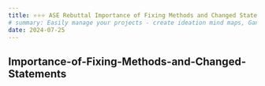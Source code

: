 ```yaml
---
title: ⭐⭐⭐ ASE Rebuttal Importance of Fixing Methods and Changed Statements
# summary: Easily manage your projects - create ideation mind maps, Gantt charts, todo lists, and more!
date: 2024-07-25
---
```


## Importance-of-Fixing-Methods-and-Changed-Statements